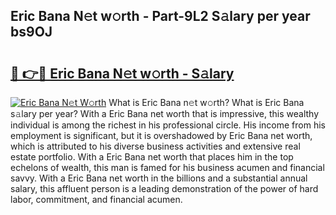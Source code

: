 ## Eric Bana N𝚎t w𝚘rth - Part-9L2 S𝚊lary per year bs9OJ

# <h2><a href="http://gc1hvue.nevu.top/?p=Eric+Bana">🔗 👉🔴 Eric Bana N𝚎t w𝚘rth - S𝚊lary</a></h2>

[![Eric Bana N𝚎t W𝚘rth](https://i.imgur.com/Oavwk0R.jpeg)](http://gc1hvue.nevu.top/?p=Eric+Bana)
What is Eric Bana n𝚎t w𝚘rth? What is Eric Bana s𝚊lary per year?
With a Eric Bana net worth that is impressive, this wealthy individual is among the richest in his professional circle. His income from his employment is significant, but it is overshadowed by Eric Bana net worth, which is attributed to his diverse business activities and extensive real estate portfolio. With a Eric Bana net worth that places him in the top echelons of wealth, this man is famed for his business acumen and financial savvy. With a Eric Bana net worth in the billions and a substantial annual salary, this affluent person is a leading demonstration of the power of hard labor, commitment, and financial acumen.
